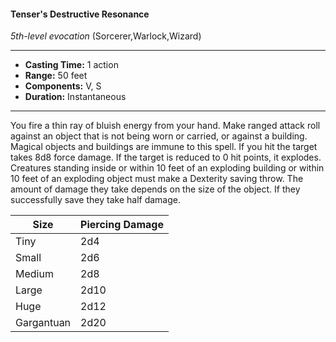 #### Tenser's Destructive Resonance
*5th-level evocation* (Sorcerer,Warlock,Wizard)
___
- **Casting Time:** 1 action
- **Range:** 50 feet
- **Components:** V, S
- **Duration:** Instantaneous
---
You fire a thin ray of bluish energy from your hand. Make ranged attack roll against an object that is not being worn or carried, or against a building. Magical objects and buildings are immune to this spell. If you hit the target takes 8d8 force damage. If the target is reduced to 0 hit points, it explodes. Creatures standing inside or within 10 feet of an exploding building or within 10 feet of an exploding object must make a Dexterity saving throw. The amount of damage they take depends on the size of the object. If they successfully save they take half
damage.

Size | Piercing Damage
---- | ---------------
Tiny | 2d4
Small | 2d6
Medium | 2d8
Large | 2d10
Huge | 2d12
Gargantuan | 2d20
